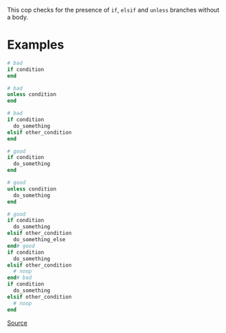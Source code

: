 
This cop checks for the presence of `if`, `elsif` and `unless` branches without a body.

# Examples

```ruby
# bad
if condition
end

# bad
unless condition
end

# bad
if condition
  do_something
elsif other_condition
end

# good
if condition
  do_something
end

# good
unless condition
  do_something
end

# good
if condition
  do_something
elsif other_condition
  do_something_else
end# good
if condition
  do_something
elsif other_condition
  # noop
end# bad
if condition
  do_something
elsif other_condition
  # noop
end
```

[Source](http://www.rubydoc.info/gems/rubocop/RuboCop/Cop/Lint/EmptyConditionalBody)